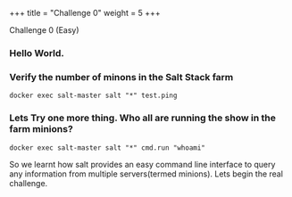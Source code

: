 +++
title = "Challenge 0"
weight = 5
+++

Challenge 0 (Easy)

### Hello World.

### Verify the number of minons in the Salt Stack farm

```
docker exec salt-master salt "*" test.ping
```

### Lets Try one more thing. Who all are running the show in the farm minions?


```
docker exec salt-master salt "*" cmd.run "whoami"
```

So we learnt how salt provides an easy command line interface to query any information from multiple servers(termed minions). Lets begin the real challenge.
